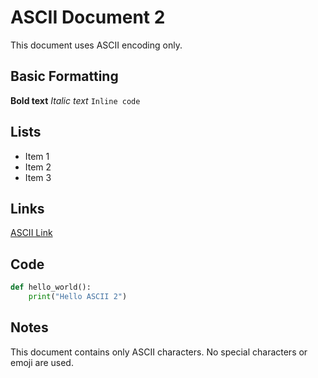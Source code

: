 # ASCII Document 2

This document uses ASCII encoding only.

## Basic Formatting
**Bold text**
*Italic text*
`Inline code`

## Lists
- Item 1
- Item 2
- Item 3

## Links
[ASCII Link](https://example.com)

## Code
```python
def hello_world():
    print("Hello ASCII 2")
```

## Notes
This document contains only ASCII characters.
No special characters or emoji are used.
